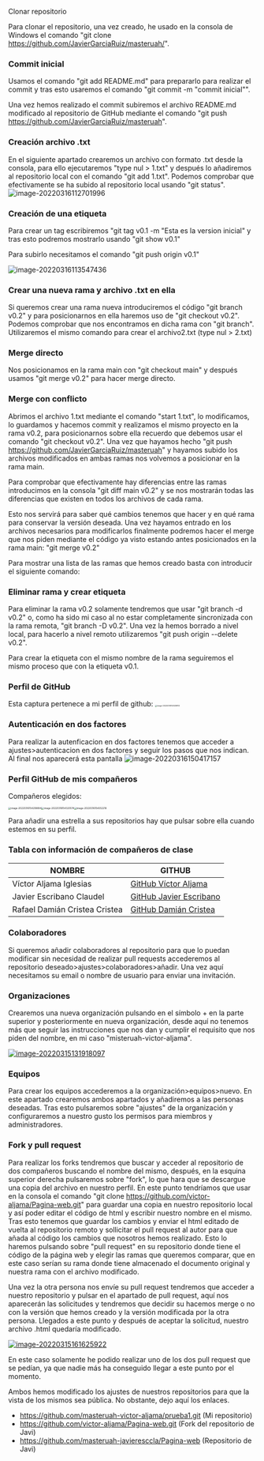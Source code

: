 Clonar repositorio

Para clonar el repositorio, una vez creado, he usado en la consola de Windows el comando "git clone https://github.com/JavierGarciaRuiz/masteruah/".

### Commit inicial

Usamos el comando "git add README.md" para prepararlo para realizar el commit y tras esto usaremos el comando "git commit -m "commit inicial"".

Una vez hemos realizado el commit subiremos el archivo README.md modificado al repositorio de GitHub mediante el comando "git push https://github.com/JavierGarciaRuiz/masteruah".

### Creación archivo .txt

En el siguiente apartado crearemos un archivo con formato .txt desde la consola, para ello ejecutaremos "type nul > 1.txt" y después lo añadiremos al repositorio local con el comando "git add 1.txt". Podemos comprobar que efectivamente se ha subido al repositorio local usando "git status". ![image-20220316112701996](C:\Users\Javi\AppData\Roaming\Typora\typora-user-images\image-20220316112701996.png)

### Creación de una etiqueta

Para crear un tag escribiremos "git tag v0.1 -m "Esta es la version inicial" y tras esto podremos mostrarlo usando "git show v0.1"

Para subirlo necesitamos el comando "git push origin v0.1"

![image-20220316113547436](C:\Users\Javi\AppData\Roaming\Typora\typora-user-images\image-20220316113547436.png)

### Crear una nueva rama y archivo .txt en ella

Si queremos crear una rama nueva introduciremos el código "git branch v0.2" y para posicionarnos en ella haremos uso de "git checkout v0.2". Podemos comprobar que nos encontramos en dicha rama con "git branch". Utilizaremos el mismo comando para crear el archivo2.txt (type nul > 2.txt)

### Merge directo

Nos posicionamos en la rama main con "git checkout main" y después usamos "git merge v0.2" para hacer merge directo.

### Merge con conflicto

Abrimos el archivo 1.txt mediante el comando "start 1.txt", lo modificamos, lo guardamos y hacemos commit y realizamos el mismo proyecto en la rama v0.2, para posicionarnos sobre ella recuerdo que debemos usar el comando "git checkout v0.2". Una vez que hayamos hecho "git push https://github.com/JavierGarciaRuiz/masteruah" y hayamos subido los archivos modificados en ambas ramas nos volvemos a posicionar en la rama main.

Para comprobar que efectivamente hay diferencias entre las ramas introducimos en la consola "git diff main v0.2" y se nos mostrarán todas las diferencias que existen en todos los archivos de cada rama.

Esto nos servirá para saber qué cambios tenemos que hacer y en qué rama para conservar la versión deseada. Una vez hayamos entrado en los archivos necesarios para modificarlos finalmente podremos hacer el merge que nos piden mediante el código ya visto estando antes posicionados en la rama main: "git merge v0.2" 

Para mostrar una lista de las ramas que hemos creado basta con introducir el siguiente comando:

### Eliminar rama y crear etiqueta

Para eliminar la rama v0.2 solamente tendremos que usar "git branch -d v0.2" o, como ha sido mi caso al no estar completamente sincronizada con la rama remota, "git branch -D v0.2". Una vez la hemos borrado a nivel local, para hacerlo a nivel remoto utilizaremos "git push origin --delete v0.2".

Para crear la etiqueta con el mismo nombre de la rama seguiremos el mismo proceso que con la etiqueta v0.1.

### Perfil de GitHub

Esta captura pertenece a mi perfil de github: <img src="C:\Users\Javi\AppData\Roaming\Typora\typora-user-images\image-20220316150539813.png" alt="image-20220316150539813" style="zoom:25%;" />

### Autenticación en dos factores

Para realizar la autenficacion en dos factores tenemos que acceder a ajustes>autenticacion en dos factores y seguir los pasos que nos indican. Al final nos aparecerá esta pantalla ![image-20220316150417157](C:\Users\Javi\AppData\Roaming\Typora\typora-user-images\image-20220316150417157.png)

### Perfil GitHub de mis compañeros

Compañeros elegidos: 

<img src="C:\Users\Javi\AppData\Roaming\Typora\typora-user-images\image-20220316154208894.png" alt="image-20220316154208894" style="zoom:33%;" /><img src="C:\Users\Javi\AppData\Roaming\Typora\typora-user-images\image-20220316154320574.png" alt="image-20220316154320574" style="zoom:33%;" /><img src="C:\Users\Javi\AppData\Roaming\Typora\typora-user-images\image-20220316154352218.png" alt="image-20220316154352218" style="zoom:33%;" />

Para añadir una estrella a sus repositorios hay que pulsar sobre ella cuando estemos en su perfil.

### Tabla con información de compañeros de clase

| NOMBRE                        | GITHUB                                                     |
| ----------------------------- | ---------------------------------------------------------- |
| Víctor Aljama Iglesias        | [GitHub Víctor Aljama](https://github.com/victor-aljama)   |
| Javier Escribano Claudel      | [GitHub Javier Escribano](https://github.com/javieresccla) |
| Rafael Damián Cristea Cristea | [GitHub Damián Cristea](https://github.com/MrDamian1723)   |

### Colaboradores

Si queremos añadir colaboradores al repositorio para que lo puedan modificar sin necesidad de realizar pull requests accederemos al repositorio deseado>ajustes>colaboradores>añadir. Una vez aquí necesitamos su email o nombre de usuario para enviar una invitación.

### Organizaciones

Crearemos una nueva organización pulsando en el símbolo + en la parte superior y posteriormente en nueva organización, desde aquí no tenemos más que seguir las instrucciones que nos dan y cumplir el requisito que nos piden del nombre, en mi caso "misteruah-victor-aljama".

[![image-20220315131918097]()](https://github.com/victor-aljama/masteruah2)

### Equipos

Para crear los equipos accederemos a la organización>equipos>nuevo. En este apartado crearemos ambos apartados y añadiremos a las personas deseadas. Tras esto pulsaremos sobre "ajustes" de la organización y configuraremos a nuestro gusto los permisos para miembros y administradores.

### Fork y pull request

Para realizar los forks tendremos que buscar y acceder al repositorio de dos compañeros buscando el nombre del mismo, después, en la esquina superior derecha pulsaremos sobre "fork", lo que hara que se descargue una copia del archivo en nuestro perfil. En este punto tendríamos que usar en la consola el comando "git clone https://github.com/victor-aljama/Pagina-web.git" para guardar una copia en nuestro repositorio local y así poder editar el código de html y escribir nuestro nombre en el mismo. Tras esto tenemos que guardar los cambios y enviar el html editado de vuelta al repositorio remoto y sollicitar el pull request al autor para que añada al código los cambios que nosotros hemos realizado. Esto lo haremos pulsando sobre "pull request" en su repositorio donde tiene el código de la página web y elegir las ramas que queremos comparar, que en este caso serían su rama donde tiene almacenado el documento original y nuestra rama con el archivo modificado.

Una vez la otra persona nos envíe su pull request tendremos que acceder a nuestro repositorio y pulsar en el apartado de pull request, aquí nos aparecerán las solicitudes y tendremos que decidir su hacemos merge o no con la versión que hemos creado y la versión modificada por la otra persona. Llegados a este punto y después de aceptar la solicitud, nuestro archivo .html quedaría modificado.

[![image-20220315161625922]()](https://github.com/victor-aljama/masteruah2)

En este caso solamente he podido realizar uno de los dos pull request que se pedían, ya que nadie más ha conseguido llegar a este punto por el momento.

Ambos hemos modificado los ajustes de nuestros repositorios para que la vista de los mismos sea pública. No obstante, dejo aquí los enlaces.

- https://github.com/masteruah-victor-aljama/prueba1.git (Mi repositorio)
- https://github.com/victor-aljama/Pagina-web.git (Fork del repositorio de Javi)
- https://github.com/masteruah-javieresccla/Pagina-web (Repositorio de Javi)

